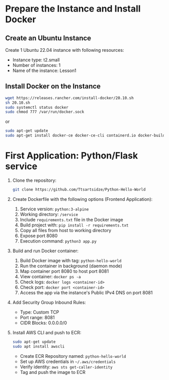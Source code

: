 # Prepare the Instance and Install Docker

## Create an Ubuntu Instance

Create 1 Ubuntu 22.04 instance with following resources:

- Instance type: t2.small
- Number of instances: 1
- Name of the instance: Lesson1

## Install Docker on the Instance

```bash
wget https://releases.rancher.com/install-docker/20.10.sh
sh 20.10.sh
sudo systemctl status docker
sudo chmod 777 /var/run/docker.sock
```

or

```bash
sudo apt-get update
sudo apt-get install docker-ce docker-ce-cli containerd.io docker-buildx-plugin docker-compose-plugin
```

# First Application: Python/Flask service

1. Clone the repository:

   ```bash
   git clone https://github.com/Ttsartsidze/Python-Hello-World
   ```

2. Create Dockerfile with the following options (Frontend Application):

   1. Service version: `python:3-alpine`
   2. Working directory: `/service`
   3. Include `requirements.txt` file in the Docker image
   4. Build project with: `pip install -r requirements.txt`
   5. Copy all files from host to working directory
   6. Expose port 8080
   7. Execution command: `python3 app.py`

3. Build and run Docker container:

   1. Build Docker image with tag: `python-hello-world`
   2. Run the container in background (daemon mode)
   3. Map container port 8080 to host port 8081
   4. View container: `docker ps -a`
   5. Check logs: `docker logs <container-id>`
   6. Check port: `docker port <container-id>`
   7. Access the app via the instance's Public IPv4 DNS on port 8081

4. Add Security Group Inbound Rules:

   - Type: Custom TCP
   - Port range: 8081
   - CIDR Blocks: 0.0.0.0/0

5. Install AWS CLI and push to ECR:

   ```bash
   sudo apt-get update
   sudo apt install awscli
   ```

   - Create ECR Repository named: `python-hello-world`
   - Set up AWS credentials in `~/.aws/credentials`
   - Verify identity: `aws sts get-caller-identity`
   - Tag and push the image to ECR

<!-- Second Application:

1. Clone repo, we have Python Calculator service and we need to dockerize both of services: Create Dockerfile, Build Image and then run containers

1) git clone https://github.com/Ttsartsidze/Python-Calculator
2) Create Dockerfile with following options:
   Frontend Applicaton

1. Service version is python:2.7
2. Working directory is /app
3. You need /app folder in docker image to be able to run the command
4. Build this project with pip install -r requirements.txt
5. Expose this image on 5000 port
6. Exectuion command is python and app.py

3) Build Dockers
1) Build Docker image with tag python-calculator
1) Run the image in a container: 1) Run the calculator container in the background (daemon mode) with port 5000 from the container to port 8082 on the docker machine.
1) View your new container: docker ps -a
1) Check the logs for your containers: docker logs <container-id>
1) Check the port of the containers: docker port <container-id>
1) Open the app running on the docker machine:Browse this service with instance Public IPv4 DNS and Port 8082

2. For this instances you need to add Inbound rules on Security Groups with following options:
1. Type: Custom TCP
1. Port range: 8082
1. CIDR Blocks- 0.0.0.0/0
   Test Examples:
   input: (3+(4-1))_5 output: 30
   input: 2 _ x + 0.5 = 1 output: x = 0.25
   input: 2*x + 1 = 2*(1-x) output: x = 0.25
   Third Application
1. Clone repo, we have NodeJS service and we need to dockerize service: Create Dockerfile, Build Image and then run containers

1) git clone https://github.com/Ttsartsidze/NodeJS-web-app
2) Create Dockerfile with following options:

1. Service version is node:10
2. Working directory is /usr/app
3. You need package\*.json files in docker image to be able to run the command
4. Build this project with npm install
5. Copy all files from host to docker on working directory
6. Expose this image on 8080 port
7. Exectuion command is node and server.js

3) Build Docker image with tag nodejs-web-app
4) Run the image in a container: 1) Run the web-app container in the background (daemon mode) with port 8080 from the container to port 8080 on the docker machine.
5) View your new container: docker ps -a
6) Check the logs for your containers: docker logs <container-id>
7) Check the port of the containers: docker port <container-id>
8) Open the app running on the docker machine:Browse this service with instance Public IPv4 DNS and Port 8080

2. For this instances you need to add Inbound rules on Security Groups with following options:
1. Type: Custom TCP
1. Port range: 8080
1. CIDR Blocks- 0.0.0.0/0

1. Install Aws-cli on ubuntu instance
   a) sudo apt-get update
   b) sudo apt install awscli
1. Add ECR Repository on AWS with name nodejs-web-app From AWSUI
   a) Login to your ubuntu machine with aws credentials to push the image (Credentials can be found in Lab - aws details .) and then create this credentials in ~/.aws/credentials
   b) Create Repository with name: nodejs-web-app
   c) To get details about the current IAM identity: aws sts get-caller-identity
   d) Tag your frontend-middle-exam image so you can push the image to this repository.
   e) Push this image to your newly created AWS repository (ECR)

```

```-->
